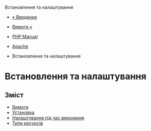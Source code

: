 Встановлення та налаштування

-   [« Введение](intro.apache.md)
    
-   [Вимоги »](apache.requirements.md)
    
-   [PHP Manual](index.md)
    
-   [Apache](book.apache.md)
    
-   Встановлення та налаштування
    

# Встановлення та налаштування

## Зміст

-   [Вимоги](apache.requirements.md)
-   [Установка](apache.installation.md)
-   [Налаштування під час виконання](apache.configuration.md)
-   [Типи ресурсів](apache.resources.md)